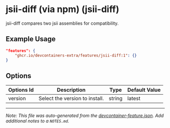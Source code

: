 
# jsii-diff (via npm) (jsii-diff)

jsii-diff compares two jsii assemblies for compatibility.

## Example Usage

```json
"features": {
    "ghcr.io/devcontainers-extra/features/jsii-diff:1": {}
}
```

## Options

| Options Id | Description | Type | Default Value |
|-----|-----|-----|-----|
| version | Select the version to install. | string | latest |



---

_Note: This file was auto-generated from the [devcontainer-feature.json](devcontainer-feature.json).  Add additional notes to a `NOTES.md`._
